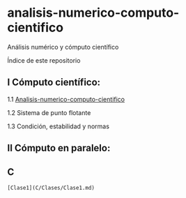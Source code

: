 # analisis-numerico-computo-cientifico

  Análisis numérico y cómputo científico 

Índice de este repositorio

## I Cómputo científico:

1.1 [Analisis-numerico-computo-cientifico](MNO/I/1.1.Analisis-numerico-computo-cientifico.pdf)

1.2 Sistema de punto flotante

1.3 Condición, estabilidad y normas

## II Cómputo en paralelo:


## C

	[Clase1](C/Clases/Clase1.md)